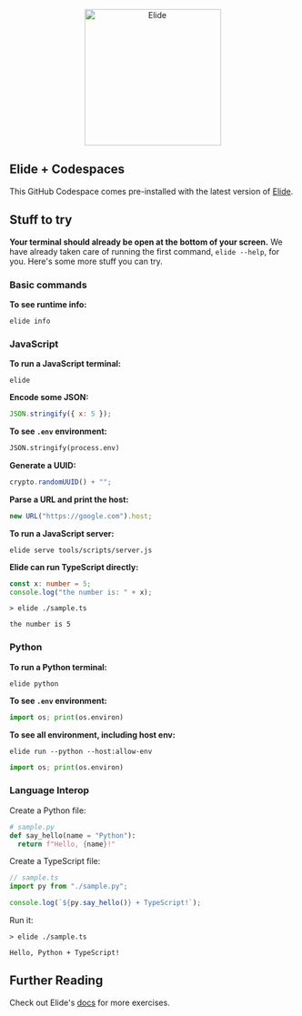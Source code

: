 <p align="center">
  <a href="https://github.com/elide-dev">
    <img src="https://static.elide.dev/assets/org-profile/creative/elide-banner-purple.png" alt="Elide" height=240 />
  </a>
</p>

## Elide + Codespaces

This GitHub Codespace comes pre-installed with the latest version of [Elide](https://elide.dev).

## Stuff to try

**Your terminal should already be open at the bottom of your screen.** We have already taken care of running the first command, `elide --help`, for you. Here's some more stuff you can try.

### Basic commands

**To see runtime info:**

```
elide info
```

### JavaScript

**To run a JavaScript terminal:**

```
elide
```

**Encode some JSON:**

```javascript
JSON.stringify({ x: 5 });
```

**To see `.env` environment:**

```python
JSON.stringify(process.env)
```

**Generate a UUID:**

```javascript
crypto.randomUUID() + "";
```

**Parse a URL and print the host:**

```javascript
new URL("https://google.com").host;
```

**To run a JavaScript server:**

```
elide serve tools/scripts/server.js
```

**Elide can run TypeScript directly:**

```typescript
const x: number = 5;
console.log("the number is: " + x);
```
```
> elide ./sample.ts
```
```
the number is 5
```

### Python

**To run a Python terminal:**

```
elide python
```

**To see `.env` environment:**

```python
import os; print(os.environ)
```

**To see all environment, including host env:**

```
elide run --python --host:allow-env
```

```python
import os; print(os.environ)
```

### Language Interop

Create a Python file:
```python
# sample.py
def say_hello(name = "Python"):
  return f"Hello, {name}!"
```

Create a TypeScript file:
```typescript
// sample.ts
import py from "./sample.py";

console.log(`${py.say_hello()} + TypeScript!`);
```

Run it:

```
> elide ./sample.ts
```

```
Hello, Python + TypeScript!
```

## Further Reading

Check out Elide's [docs](https://docs.elide.dev) for more exercises.
